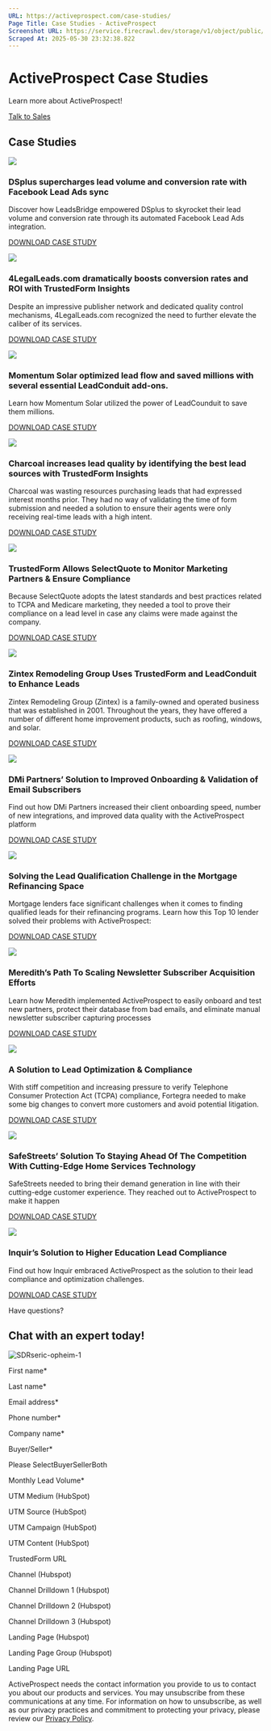 ```yaml
---
URL: https://activeprospect.com/case-studies/
Page Title: Case Studies - ActiveProspect
Screenshot URL: https://service.firecrawl.dev/storage/v1/object/public/media/screenshot-e59266b0-7a3d-40fa-a5d8-cd9d3201ce66.png
Scraped At: 2025-05-30 23:32:38.822
---
```

# ActiveProspect Case Studies

Learn more about ActiveProspect!

[Talk to Sales](https://activeprospect.com/case-studies/#form)

## Case Studies

[![](https://activeprospect.com/wp-content/uploads/2024/02/DSplus_resources.png)](https://activeprospect.com/resources/dsplus-supercharges-lead-volume-and-conversion-rate/)

### DSplus supercharges lead volume and conversion rate with Facebook Lead Ads sync

Discover how LeadsBridge empowered DSplus to skyrocket their lead volume and conversion rate through its automated Facebook Lead Ads integration.

[DOWNLOAD CASE STUDY](https://activeprospect.com/resources/dsplus-supercharges-lead-volume-and-conversion-rate/)

[![](https://activeprospect.com/wp-content/uploads/2024/02/13_4LegalLeads.png)](https://activeprospect.com/resources/4legalleads-dramatically-boosts-conversion-rates-and-roi/)

### 4LegalLeads.com dramatically boosts conversion rates and ROI with TrustedForm Insights

Despite an impressive publisher network and dedicated quality control mechanisms, 4LegalLeads.com recognized the need to further elevate the caliber of its services.

[DOWNLOAD CASE STUDY](https://activeprospect.com/resources/4legalleads-dramatically-boosts-conversion-rates-and-roi/)

[![](https://activeprospect.com/wp-content/uploads/2023/06/AP_MomentumSolar_Resource.png)](https://activeprospect.com/resources/momentum-solar-optimized-lead-flow/)

### Momentum Solar optimized lead flow and saved millions with several essential LeadConduit add-ons.

Learn how Momentum Solar utilized the power of LeadCounduit to save them millions.

[DOWNLOAD CASE STUDY](https://activeprospect.com/resources/momentum-solar-optimized-lead-flow/)

[![](https://activeprospect.com/wp-content/uploads/2023/06/1_Charcoal_V2.png)](https://activeprospect.com/resources/charcoal-increases-lead-quality/)

### Charcoal increases lead quality by identifying the best lead sources with TrustedForm Insights

Charcoal was wasting resources purchasing leads that had expressed interest months prior. They had no way of validating the time of form submission and needed a solution to ensure their agents were only receiving real-time leads with a high intent.

[DOWNLOAD CASE STUDY](https://activeprospect.com/resources/charcoal-increases-lead-quality/)

[![](https://activeprospect.com/wp-content/uploads/2022/10/3_SelectQuote_V2.png)](https://activeprospect.com/resources/trustedform-allows-selectquote-to-monitor/)

### TrustedForm Allows SelectQuote to Monitor Marketing Partners & Ensure Compliance

Because SelectQuote adopts the latest standards and best practices related to TCPA and Medicare marketing, they needed a tool to prove their compliance on a lead level in case any claims were made against the company.

[DOWNLOAD CASE STUDY](https://activeprospect.com/resources/trustedform-allows-selectquote-to-monitor/)

[![](https://activeprospect.com/wp-content/uploads/2022/09/4_Zintex_V2.png)](https://activeprospect.com/resources/zintex-remodeling-group-uses-trustedform-leadconduit/)

### Zintex Remodeling Group Uses TrustedForm and LeadConduit to Enhance Leads

Zintex Remodeling Group (Zintex) is a family-owned and operated business that was established in 2001. Throughout the years, they have offered a number of different home improvement products, such as roofing, windows, and solar.

[DOWNLOAD CASE STUDY](https://activeprospect.com/resources/zintex-remodeling-group-uses-trustedform-leadconduit/)

[![](https://activeprospect.com/wp-content/uploads/2021/10/5_DMi-Partners_V2.png)](https://activeprospect.com/resources/dmi-case-study/)

### DMi Partners’ Solution to Improved Onboarding & Validation of Email Subscribers

Find out how DMi Partners increased their client onboarding speed, number of new integrations, and improved data quality with the ActiveProspect platform

[DOWNLOAD CASE STUDY](https://activeprospect.com/resources/dmi-case-study/)

[![](https://activeprospect.com/wp-content/uploads/2021/08/6_Mortgage_V2-1.png)](https://activeprospect.com/resources/mortgage-case-study/)

### Solving the Lead Qualification Challenge in the Mortgage Refinancing Space

Mortgage lenders face significant challenges when it comes to finding qualified leads for their refinancing programs. Learn how this Top 10 lender solved their problems with ActiveProspect:

[DOWNLOAD CASE STUDY](https://activeprospect.com/resources/mortgage-case-study/)

[![](https://activeprospect.com/wp-content/uploads/2021/06/7_Meredith_V2.png)](https://activeprospect.com/resources/meredith-case-study-lp/)

### Meredith’s Path To Scaling Newsletter Subscriber Acquisition Efforts

Learn how Meredith implemented ActiveProspect to easily onboard and test new partners, protect their database from bad emails, and eliminate manual newsletter subscriber capturing processes

[DOWNLOAD CASE STUDY](https://activeprospect.com/resources/meredith-case-study-lp/)

[![](https://activeprospect.com/wp-content/uploads/2021/03/12_Fortegra_V2.png)](https://activeprospect.com/resources/a-solution-to-lead-optimization-compliance/)

### A Solution to Lead Optimization & Compliance

With stiff competition and increasing pressure to verify Telephone Consumer Protection Act (TCPA) compliance, Fortegra needed to make some big changes to convert more customers and avoid potential litigation.

[DOWNLOAD CASE STUDY](https://activeprospect.com/resources/a-solution-to-lead-optimization-compliance/)

[![](https://activeprospect.com/wp-content/uploads/2021/03/8_SafeStreets_V2.png)](https://activeprospect.com/resources/safe-streets-case-study/)

### SafeStreets’ Solution To Staying Ahead Of The Competition With Cutting-Edge Home Services Technology

SafeStreets needed to bring their demand generation in line with their cutting-edge customer experience. They reached out to ActiveProspect to make it happen

[DOWNLOAD CASE STUDY](https://activeprospect.com/resources/safe-streets-case-study/)

[![](https://activeprospect.com/wp-content/uploads/2021/02/9_Inquir_V2.png)](https://activeprospect.com/resources/inquir-case-study/)

### Inquir’s Solution to Higher Education Lead Compliance

Find out how Inquir embraced ActiveProspect as the solution to their lead compliance and optimization challenges.

[DOWNLOAD CASE STUDY](https://activeprospect.com/resources/inquir-case-study/)

Have questions?

## Chat with an expert today!

![SDRseric-opheim-1](https://activeprospect.com/wp-content/uploads/2023/09/SDRseric-opheim-1.png)

First name\*

Last name\*

Email address\*

Phone number\*

Company name\*

Buyer/Seller\*

Please SelectBuyerSellerBoth

Monthly Lead Volume\*

UTM Medium (HubSpot)

UTM Source (HubSpot)

UTM Campaign (HubSpot)

UTM Content (HubSpot)

TrustedForm URL

Channel (Hubspot)

Channel Drilldown 1 (Hubspot)

Channel Drilldown 2 (Hubspot)

Channel Drilldown 3 (Hubspot)

Landing Page (Hubspot)

Landing Page Group (Hubspot)

Landing Page URL

ActiveProspect needs the contact information you provide to us to contact you about our products and services. You may unsubscribe from these communications at any time. For information on how to unsubscribe, as well as our privacy practices and commitment to protecting your privacy, please review our [Privacy Policy](https://activeprospect.com/privacy-policy/).

